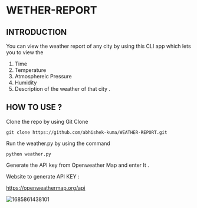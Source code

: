 # WETHER-REPORT

## INTRODUCTION

You can view the weather report of any city by using this CLI app which lets you to view the 

1. Time
2. Temperature
3. Atmosphereic Pressure
4. Humidity
5. Description of the weather of that city .


## HOW TO USE ?

Clone the repo by using Git Clone 

```python-repl
git clone https://github.com/abhishek-kuma/WEATHER-REPORT.git
```

Run the weather.py by using the command

```python-repl
python weather.py
```

Generate the API key from Openweather Map and enter It .

Website to generate API KEY :

https://openweathermap.org/api

![1685861438101](image/README/1685861438101.png)
